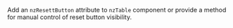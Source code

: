 Add an `nzResettButton` attribute to `nzTable` component or provide a method for manual control of reset button visibility.
